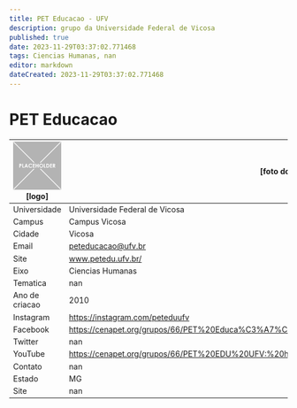 ```yaml
---
title: PET Educacao - UFV
description: grupo da Universidade Federal de Vicosa
published: true
date: 2023-11-29T03:37:02.771468
tags: Ciencias Humanas, nan
editor: markdown
dateCreated: 2023-11-29T03:37:02.771468
---
```


# PET Educacao


| ![placeholder.png](/placeholder.png) [logo] | [foto do grupo] UFV         |
| ------------------------------------------- | ------------------------------------------------- |
| Universidade                                | Universidade Federal de Vicosa      |
| Campus                                      | Campus Vicosa            |
| Cidade                                      | Vicosa             |
| Email                                       | peteducacao@ufv.br             |
| Site                                        | www.petedu.ufv.br/              |
| Eixo                                        | Ciencias Humanas              |
| Tematica                                    | nan          |
| Ano de criacao                              | 2010        |
| Instagram                                   | https://instagram.com/peteduufv         |
| Facebook                                    | https://cenapet.org/grupos/66/PET%20Educa%C3%A7%C3%A3o%20UFV          |
| Twitter                                     | nan           |
| YouTube                                     | https://cenapet.org/grupos/66/PET%20EDU%20UFV:%20https://www.youtube.com/channel/UCpa0PmfTMiYEofv2b4sfYSA           |
| Contato                                     | nan         |
| Estado                                      |  MG            |
| Site                                        | nan |

